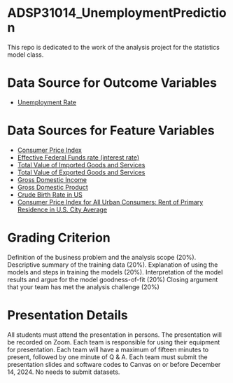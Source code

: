 # ADSP31014_UnemploymentPrediction
This repo is dedicated to the work of the analysis project for the statistics model class.

# Data Source for Outcome Variables
* [Unemployment Rate](https://fred.stlouisfed.org/series/UNRATE)

# Data Sources for Feature Variables
* [Consumer Price Index](https://fred.stlouisfed.org/series/CPIAUCSL)
* [Effective Federal Funds rate (interest rate)](https://fred.stlouisfed.org/series/EFFR)
* [Total Value of Imported Goods and Services](https://fred.stlouisfed.org/series/IMPGS)
* [Total Value of Exported Goods and Services](https://fred.stlouisfed.org/series/EXPGS)
* [Gross Domestic Income](https://fred.stlouisfed.org/series/GDI)
* [Gross Domestic Product](https://fred.stlouisfed.org/series/GDP)
* [Crude Birth Rate in US](https://fred.stlouisfed.org/series/SPDYNCBRTINUSA)
* [Consumer Price Index for All Urban Consumers: Rent of Primary Residence in U.S. City Average](https://fred.stlouisfed.org/series/CUSR0000SEHA)

# Grading Criterion
Definition of the business problem and the analysis scope (20%).
Descriptive summary of the training data (20%).
Explanation of using the models and steps in training the models (20%).
Interpretation of the model results and argue for the model goodness-of-fit (20%)
Closing argument that your team has met the analysis challenge (20%) 

# Presentation Details
All students must attend the presentation in persons.
The presentation will be recorded on Zoom.
Each team is responsible for using their equipment for presentation.
Each team will have a maximum of fifteen minutes to present, followed by one minute of Q & A.
Each team must submit the presentation slides and software codes to Canvas on or before December 14, 2024.  No needs to submit datasets. 
